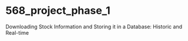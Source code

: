 # 568_project_phase_1
Downloading Stock Information and Storing it in a Database: Historic and Real-time 
